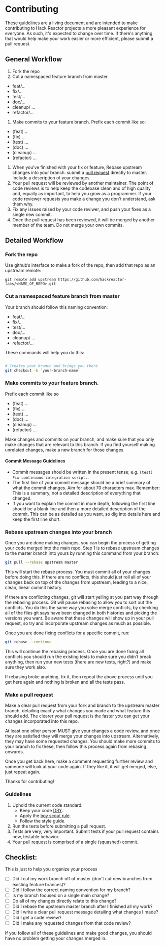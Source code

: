 # Contributing

These guidelines are a living document and are intended to make contributing to
Hack Reactor projects a more pleasant experience for everyone. As such, it's
expected to change over time. If there's anything that would help make your work easier or more efficient, please submit a pull request.

## General Workflow

1. Fork the repo
1. Cut a namespaced feature branch from master
  - feat/...
  - fix/...
  - test/...
  - doc/...
  - cleanup/ ...
  - refactor/...
1. Make commits to your feature branch. Prefix each commit like so:
  - (feat) ...
  - (fix) ...
  - (test) ...
  - (doc) ...
  - (cleanup) ...
  - (refactor) ...
1. When you've finished with your fix or feature, Rebase upstream changes into your branch. submit a [pull request][]
   directly to master. Include a description of your changes.
1. Your pull request will be reviewed by another maintainer. The point of code
   reviews is to help keep the codebase clean and of high quality and, equally
   as important, to help you grow as a programmer. If your code reviewer
   requests you make a change you don't understand, ask them why.
1. Fix any issues raised by your code reviwer, and push your fixes as a single
   new commit.
1. Once the pull request has been reviewed, it will be merged by another member of the team. Do not merge your own commits.

## Detailed Workflow

### Fork the repo

Use github’s interface to make a fork of the repo, then add that repo as an upstream remote:

```
git remote add upstream https://github.com/hackreactor-labs/<NAME_OF_REPO>.git
```

### Cut a namespaced feature branch from master

Your branch should follow this naming convention:
  - feat/...
  - fix/...
  - test/...
  - doc/...
  - cleanup/ ...
  - refactor/...

These commands will help you do this:

``` bash

# Creates your branch and brings you there
git checkout -b `your-branch-name`
```

### Make commits to your feature branch. 

Prefix each commit like so
  - (feat) ...
  - (fix) ...
  - (test) ...
  - (doc) ...
  - (cleanup) ...
  - (refactor) ...

Make changes and commits on your branch, and make sure that you
only make changes that are relevant to this branch. If you find
yourself making unrelated changes, make a new branch for those
changes.

#### Commit Message Guidelines

- Commit messages should be written in the present tense; e.g. `(test) Fix continuous
  integration script.`.
- The first line of your commit message should be a brief summary of what the
  commit changes. Aim for about 70 characters max. Remember: This is a summary,
  not a detailed description of everything that changed.
- If you want to explain the commit in more depth, following the first line should
  be a blank line and then a more detailed description of the commit. This can be
  as detailed as you want, so dig into details here and keep the first line short.

### Rebase upstream changes into your branch

Once you are done making changes, you can begin the process of getting
your code merged into the main repo. Step 1 is to rebase upstream
changes to the master branch into yours by running this command
from your branch:

```bash
git pull --rebase upstream master
```

This will start the rebase process. You must commit all of your changes
before doing this. If there are no conflicts, this should just roll all
of your changes back on top of the changes from upstream, leading to a
nice, clean, linear commit history.

If there are conflicting changes, git will start yelling at you part way
through the rebasing process. Git will pause rebasing to allow you to sort
out the conflicts. You do this the same way you solve merge conflicts,
by checking all of the files git says have been changed in both histories
and picking the versions you want. Be aware that these changes will show
up in your pull request, so try and incorporate upstream changes as much
as possible.

Once you are done fixing conflicts for a specific commit, run:

```bash
git rebase --continue
```

This will continue the rebasing process. Once you are done fixing all
conflicts you should run the existing tests to make sure you didn’t break
anything, then run your new tests (there are new tests, right?) and
make sure they work also.

If rebasing broke anything, fix it, then repeat the above process until
you get here again and nothing is broken and all the tests pass.

### Make a pull request

Make a clear pull request from your fork and branch to the upstream master
branch, detailing exactly what changes you made and what feature this
should add. The clearer your pull request is the faster you can get
your changes incorporated into this repo.

At least one other person MUST give your changes a code review, and once
they are satisfied they will merge your changes into upstream. Alternatively,
they may have some requested changes. You should make more commits to your
branch to fix these, then follow this process again from rebasing onwards.

Once you get back here, make a comment requesting further review and
someone will look at your code again. If they like it, it will get merged,
else, just repeat again.

Thanks for contributing!

### Guidelines

1. Uphold the current code standard:
    - Keep your code [DRY][].
    - Apply the [boy scout rule][].
    <!-- - Follow [STYLE-GUIDE.md](STYLE-GUIDE.md) -->
    - Follow the style guide.
1. Run the tests before submitting a pull request.
1. Tests are very, very important. Submit tests if your pull request contains
   new, testable behavior.
1. Your pull request is comprised of a single ([squashed][]) commit.

## Checklist:

This is just to help you organize your process

- [ ] Did I cut my work branch off of master (don't cut new branches from existing feature brances)?
- [ ] Did I follow the correct naming convention for my branch?
- [ ] Is my branch focused on a single main change?
 - [ ] Do all of my changes directly relate to this change?
- [ ] Did I rebase the upstream master branch after I finished all my
  work?
- [ ] Did I write a clear pull request message detailing what changes I made?
- [ ] Did I get a code review?
 - [ ] Did I make any requested changes from that code review?

If you follow all of these guidelines and make good changes, you should have
no problem getting your changes merged in.


<!-- Links -->
[Bookstrap]: https://github.com/hackreactor/bookstrap
[boy scout rule]: http://programmer.97things.oreilly.com/wiki/index.php/The_Boy_Scout_Rule
[cons of merge]: https://f.cloud.github.com/assets/1577682/1458274/1391ac28-435e-11e3-88b6-69c85029c978.png
[curriculum workflow diagram]: http://i.imgur.com/p0e4tQK.png
[DRY]: http://programmer.97things.oreilly.com/wiki/index.php/Don%27t_Repeat_Yourself
[Git Flow]: http://nvie.com/posts/a-successful-git-branching-model/
[git workflow]: https://github.com/hackreactor/instructor-wiki/wiki/Git-Workflow#hack-reactor-internal-git-workflow
[GitHub Flow]: http://scottchacon.com/2011/08/31/github-flow.html
[n-queens]: https://github.com/hackreactor-labs/n-queens
[pull request]: https://help.github.com/articles/using-pull-requests
[Squash]: http://gitready.com/advanced/2009/02/10/squashing-commits-with-rebase.html
[squashed]: http://gitready.com/advanced/2009/02/10/squashing-commits-with-rebase.html
[style guide]: https://github.com/hackreactor-labs/style-guide
[style guide]: https://github.com/hackreactor/style-guide#hack-reactor-style-guide
[Taser]: https://github.com/hackreactor/bookstrap
[tests]: https://github.com/hackreactor/bookstrap#tasks
[tools workflow diagram]: http://i.imgur.com/kzlrDj7.png
[Underbar]: https://github.com/hackreactor-labs/underbar
